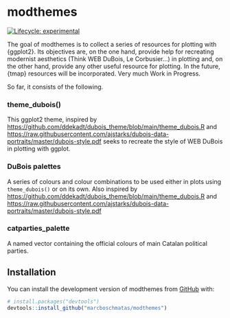 
# modthemes

<!-- badges: start -->
[![Lifecycle: experimental](https://img.shields.io/badge/lifecycle-experimental-orange.svg)](https://lifecycle.r-lib.org/articles/stages.html#experimental)
<!-- badges: end -->

The goal of modthemes is to collect a series of resources for plotting with {ggplot2}. Its objectives are, on the one hand, provide help for recreating modernist aesthetics (Think WEB DuBois, Le Corbusier...) in plotting and, on the other hand, provide any other useful resource for plotting. In the future, {tmap} resources will be incorporated. Very much Work in Progress.

So far, it consists of the following.

### theme_dubois()
This ggplot2 theme, inspired by https://github.com/ddekadt/dubois_theme/blob/main/theme_dubois.R and https://raw.githubusercontent.com/ajstarks/dubois-data-portraits/master/dubois-style.pdf seeks to recreate the style of WEB DuBois in plotting with ggplot.

### DuBois palettes
A series of colours and colour combinations to be used either in plots using ```theme_dubois()``` or on its own.
Also inspired by https://github.com/ddekadt/dubois_theme/blob/main/theme_dubois.R and https://raw.githubusercontent.com/ajstarks/dubois-data-portraits/master/dubois-style.pdf

### catparties_palette
A named vector containing the official colours of main Catalan political parties.

## Installation

You can install the development version of modthemes from [GitHub](https://github.com/) with:

``` r
# install.packages("devtools")
devtools::install_github("marcboschmatas/modthemes")
```


